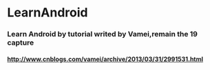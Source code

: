 # LearnAndroid

### Learn Android by tutorial writed by Vamei,remain the 19 capture
#### http://www.cnblogs.com/vamei/archive/2013/03/31/2991531.html
